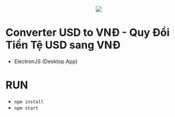 <div align="center">
  <img src="https://i.ytimg.com/vi/c76FTxLRwAw/hq720.jpg?sqp=-oaymwEhCK4FEIIDSFryq4qpAxMIARUAAAAAGAElAADIQj0AgKJD&rs=AOn4CLC7fZQLgb5-6YmCMWqW_V35RsHPpQ"/>
</div>

# Converter USD to VNĐ - Quy Đổi Tiền Tệ USD sang VNĐ
- ElectronJS (Desktop App)

# RUN
- `npm install`
- `npm start`
